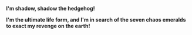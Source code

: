 <b><textreed>I'm shadow, shadow the hedgehog!<textreed><b>
 
<p><textreed>I'm the ultimate life form, and I'm in search of the seven chaos emeralds to exact my revenge on the earth!<textreed><p>
